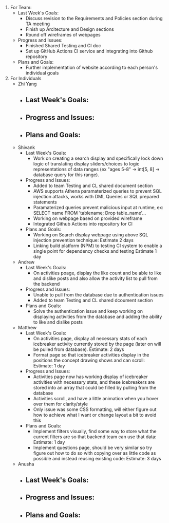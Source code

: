 1. For Team:
   - Last Week's Goals:
       - Discuss revision to the Requirements and Policies section during TA meeting
       - Finish up Arcitecture and Design sections
       - Round off wireframes of webpages
   - Progress and Issues:
       - Finished Shared Testing and CI doc
       - Set up GitHub Actions CI service and integrating into Github repository
   - Plans and Goals:
       - Further implementation of website according to each person's individual goals
3. For Individuals
   - Zhi Yang
       - Last Week's Goals:
           - 
       - Progress and Issues:
           - 
       - Plans and Goals:
           - 
   - Shivank
      - Last Week's Goals:
           - Work on creating a search display and specifically lock down logic of translating display sliders/choices to logic representations of data ranges (ex "ages 5-8" -> int[5, 8] -> database query for this range).
       - Progress and Issues:
           - Added to team Testing and CL shared document section
           - AWS supports Athena paramaterized queries to prevent SQL injection attacks, works with DML Queries or SQL prepared statements
           - Paramaterized queries prevent malicious input at runtime, ex: SELECT name FROM 'tablename; Drop table_name'...
           - Working on webpage based on provided wireframe
           - Integrated Github Actions into repository for CI
       - Plans and Goals:
           - Working on Search display webpage using above SQL injection prevention technique: Estimate 2 days
           - Linking build platform (NPM) to testing CI system to enable a single point for dependency checks and testing Estimate 1 day
   - Andrew
      - Last Week's Goals:
           - On activities poage, display the like count and be able to like and dislike posts and also allow the activity list to pull from the backend
       - Progress and Issues:
           - Unable to pull from the database due to authentication issues
           - Added to team Testing and CL shared dcoument section
       - Plans and Goals:
           -  Solve the authentication issue and keep working on displaying activities from the database and adding the ability to like and dislike posts
   - Matthew
       - Last Week's Goals:
         - On activities page, display all necessary stats of each icebreaker activity currently stored by the page (later on will be pulled from database). Estimate: 2 days
         - Format page so that icebreaker activities display in the positions the concept drawing shows and can scroll: Estimate: 1 day
       - Progress and Issues:
         - Activities page now has working display of icebreaker activities with necessary stats, and these icebreakers are stored into an array that could be filled by pulling from the database
         - Activities scroll, and have a little animation when you hover over them for clarity/style
         - Only issue was some CSS formatting, will either figure out how to achieve what I want or change layout a bit to avoid this
       - Plans and Goals:
         - Implement filters visually, find some way to store what the current filters are so that backend team can use that data: Estimate: 1 day
         - Implement questions page, should be very similar so try figure out how to do so with copying over as little code as possible and instead reusing existing code: Estimate: 3 days
   - Anusha
      - Last Week's Goals:
           - 
       - Progress and Issues:
           - 
       - Plans and Goals:
           - 
